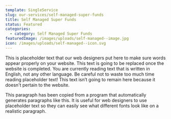 ```yaml
---
template: SingleService
slug: our-services/self-managed-super-funds
title: Self Managed Super Funds
status: Featured
categories:
  - category: Self Managed Super Funds
featuredImage: /images/uploads/self-managed--image.jpg
icon: /images/uploads/self-managed--icon.svg
---
```


This is placeholder text that our web designers put here to make sure words appear properly on your website. This text is going to be replaced once the website is completed. You are currently reading text that is written in English, not any other language. Be careful not to waste too much time reading placeholder text! This text isn’t going to remain here because it doesn't pertain to the website.

This paragraph has been copied from a program that automatically generates paragraphs like this. It is useful for web designers to use placeholder text so they can easily see what different fonts look like on a realistic paragraph.
